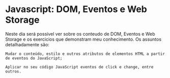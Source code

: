 # Javascript: DOM, Eventos e Web Storage

Neste dia será possível ver sobre os conteudo de DOM, Eventos e Web Storage e os exercicios que demonstram meu conhecimento. Os assuntos detalhadamente são:

```
Mudar o conteúdo, estilo e outros atributos de elementos HTML a partir de eventos do JavaScript;

Aplicar no seu código JavaScript eventos de click e change, entre outros.